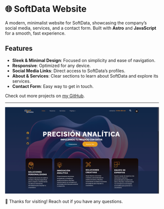 # 🌐 SoftData Website

A modern, minimalist website for SoftData, showcasing the company’s social media, services, and a contact form. Built with **Astro** and **JavaScript** for a smooth, fast experience.

## Features

- **Sleek & Minimal Design**: Focused on simplicity and ease of navigation.
- **Responsive**: Optimized for any device.
- **Social Media Links**: Direct access to SoftData’s profiles.
- **About & Services**: Clear sections to learn about SoftData and explore its services.
- **Contact Form**: Easy way to get in touch.

Check out more projects on [my GitHub](https://github.com/rodridev-01?tab=repositories).

---

![Preview Image](preview.png)

💙 Thanks for visiting! Reach out if you have any questions.
